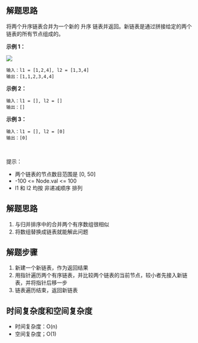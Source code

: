 ## 解题思路

将两个升序链表合并为一个新的 升序 链表并返回。新链表是通过拼接给定的两个链表的所有节点组成的。 

**示例 1：**

![](https://assets.leetcode.com/uploads/2020/10/03/merge_ex1.jpg)

```
输入：l1 = [1,2,4], l2 = [1,3,4]
输出：[1,1,2,3,4,4]
```
**示例 2：**
```
输入：l1 = [], l2 = []
输出：[]
```
**示例 3：**
```
输入：l1 = [], l2 = [0]
输出：[0]
```
 

提示：

+ 两个链表的节点数目范围是 [0, 50]
+ -100 <= Node.val <= 100
+ l1 和 l2 均按 非递减顺序 排列

## 解题思路

1. 与归并排序中的合并两个有序数组很相似
2. 将数组替换成链表就能解此问题

## 解题步骤

1. 新建一个新链表，作为返回结果
2. 用指针遍历两个有序链表，并比较两个链表的当前节点，较小者先接入新链表，并将指针后移一步
3. 链表遍历结束，返回新链表

## 时间复杂度和空间复杂度

+ 时间复杂度：O(n)
+ 空间复杂度；O(1)